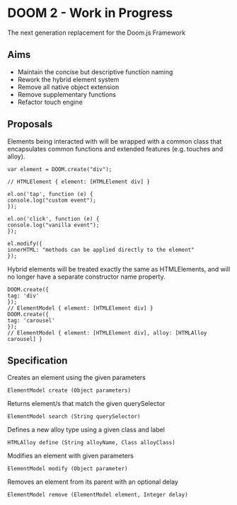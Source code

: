 # DOOM 2 - Work in Progress

The next generation replacement for the Doom.js Framework

## Aims

- Maintain the concise but descriptive function naming
- Rework the hybrid element system
- Remove all native object extension
- Remove supplementary functions
- Refactor touch engine

## Proposals
Elements being interacted with will be wrapped with a common class that encapsulates common functions and extended features (e.g. touches and alloy).

```
var element = DOOM.create("div");

// HTMLElement { element: [HTMLElement div] }

el.on('tap', function (e) {
console.log("custom event");
});

el.on('click', function (e) {
console.log("vanilla event");
});

el.modify({
innerHTML: "methods can be applied directly to the element"
});
```
Hybrid elements will be treated exactly the same as HTMLElements, and will no longer have a separate constructor name property.

```
DOOM.create({
tag: 'div'
});
// ElementModel { element: [HTMLElement div] }
DOOM.create({
tag: 'carousel'
});
// ElementModel { element: [HTMLElement div], alloy: [HTMLAlloy carousel] }
```
## Specification
Creates an element using the given parameters

```
ElementModel create (Object parameters)
```
Returns element/s that match the given querySelector

```
ElementModel search (String querySelector)
```
Defines a new alloy type using a given class and label

```
HTMLAlloy define (String alloyName, Class alloyClass)
```
Modifies an element with given parameters

```
ElementModel modify (Object parameter)
```
Removes an element from its parent with an optional delay

```
ElementModel remove (ElementModel element, Integer delay)
```